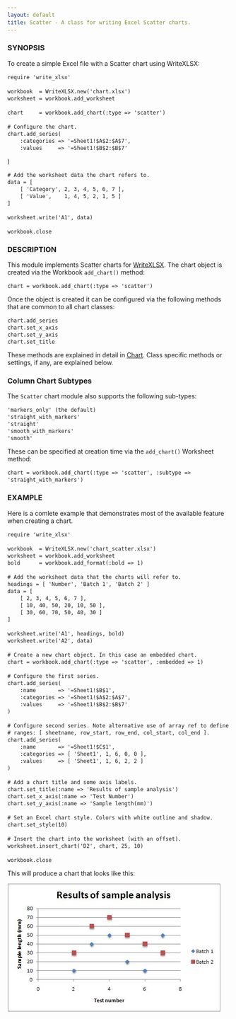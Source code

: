 ```yaml
---
layout: default
title: Scatter - A class for writing Excel Scatter charts.
---
```

### <a name="scatter" class="anchor" href="#scatter"><span class="octicon octicon-link" /></a>SYNOPSIS

To create a simple Excel file with a Scatter chart using WriteXLSX:

    require 'write_xlsx'

    workbook  = WriteXLSX.new('chart.xlsx')
    worksheet = workbook.add_worksheet

    chart     = workbook.add_chart(:type => 'scatter')

    # Configure the chart.
    chart.add_series(
        :categories => '=Sheet1!$A$2:$A$7',
        :values     => '=Sheet1!$B$2:$B$7'
   )

    # Add the worksheet data the chart refers to.
    data = [
        [ 'Category', 2, 3, 4, 5, 6, 7 ],
        [ 'Value',    1, 4, 5, 2, 1, 5 ]
    ]

    worksheet.write('A1', data)

    workbook.close

### <a name="description" class="anchor" href="#description"><span class="octicon octicon-link" /></a>DESCRIPTION

This module implements Scatter charts for [WriteXLSX][].
The chart object is created via the Workbook `add_chart()` method:

    chart = workbook.add_chart(:type => 'scatter')

Once the object is created it can be configured via the following methods
that are common to all chart classes:

    chart.add_series
    chart.set_x_axis
    chart.set_y_axis
    chart.set_title

These methods are explained in detail in [Chart][].
Class specific methods or settings, if any, are explained below.

### <a name="column_chart_subtypes" class="anchor" href="#column_chart_subtypes"><span class="octicon octicon-link" /></a>Column Chart Subtypes

The `Scatter` chart module also supports the following sub-types:

    'markers_only' (the default)
    'straight_with_markers'
    'straight'
    'smooth_with_markers'
    'smooth'

These can be specified at creation time via the `add_chart()` Worksheet method:

    chart = workbook.add_chart(:type => 'scatter', :subtype => 'straight_with_markers')

### <a name="example" class="anchor" href="#example"><span class="octicon octicon-link" /></a>EXAMPLE

Here is a comlete example that demonstrates most of the available feature
when creating a chart.

    require 'write_xlsx'

    workbook  = WriteXLSX.new('chart_scatter.xlsx')
    worksheet = workbook.add_worksheet
    bold      = workbook.add_format(:bold => 1)

    # Add the worksheet data that the charts will refer to.
    headings = [ 'Number', 'Batch 1', 'Batch 2' ]
    data = [
        [ 2, 3, 4, 5, 6, 7 ],
        [ 10, 40, 50, 20, 10, 50 ],
        [ 30, 60, 70, 50, 40, 30 ]
    ]

    worksheet.write('A1', headings, bold)
    worksheet.write('A2', data)

    # Create a new chart object. In this case an embedded chart.
    chart = workbook.add_chart(:type => 'scatter', :embedded => 1)

    # Configure the first series.
    chart.add_series(
        :name       => '=Sheet1!$B$1',
        :categories => '=Sheet1!$A$2:$A$7',
        :values     => '=Sheet1!$B$2:$B$7'
    )

    # Configure second series. Note alternative use of array ref to define
    # ranges: [ sheetname, row_start, row_end, col_start, col_end ].
    chart.add_series(
        :name       => '=Sheet1!$C$1',
        :categories => [ 'Sheet1', 1, 6, 0, 0 ],
        :values     => [ 'Sheet1', 1, 6, 2, 2 ]
    )

    # Add a chart title and some axis labels.
    chart.set_title(:name => 'Results of sample analysis')
    chart.set_x_axis(:name => 'Test Number')
    chart.set_y_axis(:name => 'Sample length(mm)')

    # Set an Excel chart style. Colors with white outline and shadow.
    chart.set_style(10)

    # Insert the chart into the worksheet (with an offset).
    worksheet.insert_chart('D2', chart, 25, 10)

    workbook.close

This will produce a chart that looks like this:

![Scatter Chart Example](images/scatter/scatter1.jpg)


[WriteXLSX]: index.html
[Chart]: chart.html#chart

